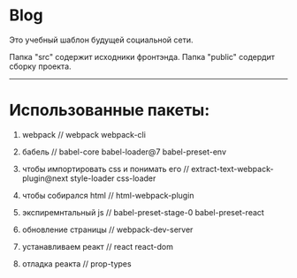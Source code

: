 # Blog

Это учебный шаблон будущей социальной сети.

Папка "src" содержит исходники фронтэнда. Папка "public" содердит сборку проекта.

-------------------------------------------------------------------

# Использованные пакеты:

1. webpack //
webpack webpack-cli

2. бабель //
babel-core babel-loader@7 babel-preset-env

3. чтобы импортировать css и понимать его //
extract-text-webpack-plugin@next style-loader css-loader

4. чтобы собирался html //
html-webpack-plugin

5. экспиремнтальный js //
babel-preset-stage-0 babel-preset-react

6. обновление страницы //
webpack-dev-server

7. устанавливаем реакт //
react react-dom

8. отладка реакта //
prop-types